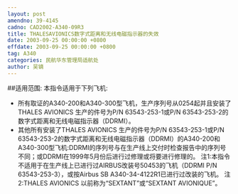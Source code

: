 ```yaml
---
layout: post
amendno: 39-4145
cadno: CAD2002-A340-09R3
title: THALESAVIONICS数字式距离和无线电磁指示器的失效
date: 2003-09-25 00:00:00 +0800
effdate: 2003-09-25 00:00:00 +0800
tag: A340
categories: 民航华东管理局适航处
author: 吴镝
---
```


##适用范围:
本指令适用于下列飞机:
- 所有取证的A340-200和A340-300型飞机，生产序列号从0254起并且安装了THALES AVIONICS 生产的件号为P/N 63543-253-1或P/N 63543-253-2的数字式距离和无线电磁指示器（DDRMI）。
- 其他所有安装了THALES AVIONICS 生产的件号为P/N 63543-253-1或P/N 63543-253-2的数字式距离和无线电磁指示器（DDRMI）的A340-200和A340-300型飞机:DDRMI的序列号与在生产线上交付时检查报告中的序列号不同；或DDRMI在1999年5月份后进行过修理或将要进行修理的。
注1:本指令不适用于在生产线上已进行过AIRBUS改装号50453的飞机（DDRMI P/N 63543-253-3），或按Airbus SB A340-34-4122R1已进行过改装的飞机。
注2:THALES AVIONICS 以前称为“SEXTANT”或“SEXTANT AVIONIQUE”。

